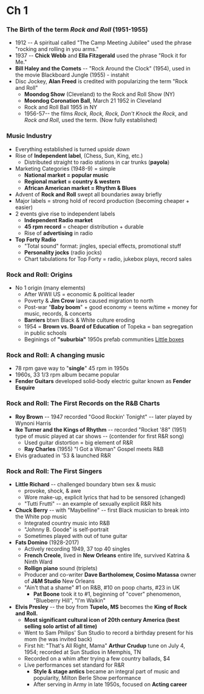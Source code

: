 # Ch 1
### The Birth of the term _Rock and Roll_ (1951-1955)
* 1912 -- A spiritual called "The Camp Meeting Jubilee" used the phrase "rocking and rolling in you arms."
* 1937 -- **Chick Webb** and **Ella Fitzgerald** used the phrase "Rock it for Me."
* **Bill Haley and the Comets** -- "Rock Around the Clock" (1954), used in the movie Blackboard Jungle (1955) - instahit
* Disc Jockey, **Alan Freed** is credited with popularizing the term "Rock and Roll"
  * **Moondog Show** (Cleveland) to the Rock and Roll Show (NY)
  * **Moondog Coronation Ball**, March 21 1952 in Cleveland
  * Rock and Roll Ball 1955 in NY
  * 1956-57-- the films _Rock, Rock, Rock, Don't Knock the Rock_, and _Rock and Roll_, used the term. (Now fully established)
### Music Industry
* Everything established is turned _upside down_
* Rise of **Independent label**, (Chess, Sun, King, etc.)
  * Distributed straight to radio stations in car trunks (**payola**)
* Marketing Categories (1948-9) = simple
  * **National market = popular music**
  * **Regional market = country & western**
  * **African American market = Rhythm & Blues**
* Advent of **Rock and Roll** swept all boundaries away briefly
* Major labels = strong hold of record production (becoming cheaper + easier)
* 2 events give rise to independent labels
  * **Independent Radio market**
  * **45 rpm record** = cheaper distribution + durable
  * Rise of **advertising** in radio
* **Top Forty Radio**
  * "Total sound" format: jingles, special effects, promotional stuff
  * **Personality jocks** (radio jocks)
  * Chart tabulations for Top Forty = radio, jukebox plays, record sales

### Rock and Roll: Origins
* No 1 origin (many elements)
  * After WWII US = economic & political leader
  * Poverty & **Jim Crow** laws caused migration to north
  * Post-war "**Baby boom**" + good economy = teens w/time + money for music, records, & concerts
  * **Barriers** btwn Black & White culture eroding
  * 1954 = **Brown vs. Board of Education** of Topeka = ban segregation in public schools
  * Beginings of **"suburbia"** 1950s prefab communities [Little boxes](https://www.youtube.com/watch?v=2_2lGkEU4Xs)

### Rock and Roll: A changing music
* 78 rpm gave way to "**single**" 45 rpm in 1950s
* 1960s, 33 1/3 rpm album became popular
* **Fender Guitars** developed solid-body electric guitar known as **Fender Esquire**

### Rock and Roll: The First Records on the R&B Charts
* **Roy Brown** -- 1947 recorded "Good Rockin' Tonight" -- later played by Wynoni Harris
* **Ike Turner and the Kings of Rhythm** -- recorded "Rocket '88" (1951) type of music played at car shows -- (contender for first R&R song)
  * Used guitar distortion = big element of R&R
  * **Ray Charles** (1955) "I Got a Woman" Gospel meets R&B
* Elvis graduated in '53 & launched R&R

### Rock and Roll: The First Singers
* **Little Richard** -- challenged boundary btwn sex & music
  * provoke, shock, & awe
  * Wore make-up, explicit lyrics that had to be sensored (changed)
  * "Tutti Frutti" -- an example of sexually explicit R&R hits
* **Chuck Berry** -- with "Maybelline" -- first Black musician to break into the White pop music
  * Integrated country music into R&B
  * "Johnny B. Goode" is self-portrait
  * Sometimes played with out of tune guitar
* **Fats Domino** (1928-2017)
  * Actively recording 1949, 37 top 40 singles
  * **French Creole**, lived in **New Orleans** entire life, survived Katrina & Ninth Ward
  * **Rollign piano** sound (triplets)
  * Producer and co-writer **Dave Bartholomew, Cosimo Matassa** owner of **J&M Studio** New Orleans
  * "Ain't that a shame" #1 on R&B, #10 on poop charts, #23 in UK
    * **Pat Boone** took it to #1, beginning of "cover" phenomenon, "Blueberry Hill", "I'm Walkin"
* **Elvis Presley** -- the boy from **Tupelo, MS** becomes the **King of Rock and Roll.**
  * **Most significant cultural icon of 20th century America (best selling solo artist of all time)**
  * Went to Sam Philips' Sun Studio to record a birthday present for his mom (he was invited back)
  * First hit: "That's All Right, Mama" **Arthur Crudup** tune on July 4, 1954; recorded at Sun Studios in Memphis, TN
  * Recorded on a whim after trying a few country ballads, $4
  * Live performances set standard for R&R
    * **Style & stage antics** became an integral part of music and popularity, Milton Berle Show performance
    * After serving in Army in late 1950s, focused on **Acting career**

